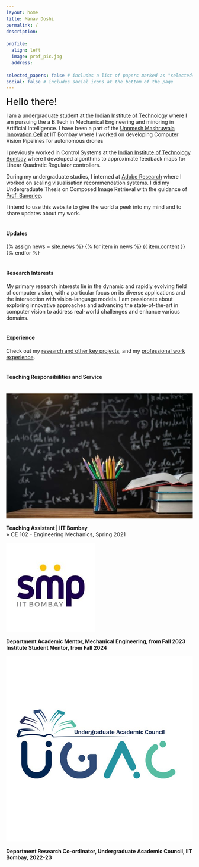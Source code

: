 ```yaml
---
layout: home
title: Manav Doshi
permalink: /
description:

profile:
  align: left
  image: prof_pic.jpg
  address:

selected_papers: false # includes a list of papers marked as "selected={true}"
social: false # includes social icons at the bottom of the page
---
```


<!-- <br> -->
<span style="font-weight:500; font-size: 25px" > Hello there!</span>

I am a undergraduate student at the [Indian Institute of Technology](https://www.iitb.ac.in/) where I am pursuing the a B.Tech in Mechanical Engineering and minoring in Artificial Intelligence. I have been a part of the [Unnmesh Mashruwala Innovation Cell](https://umiciitb.github.io/) at IIT Bombay where I worked on developing Computer Vision Pipelines for autonomous drones<br>

I previously worked in Control Systems at the [Indian Institute of Technology Bombay](https://www.iitb.ac.in/) where I developed algorithms to approximate feedback maps for Linear Quadratic Regulator controllers.<br>

During my undergraduate studies, I interned at [Adobe Research](https://www.cse.iitb.ac.in/infolab/) where I worked on scaling visualisation recommendation systems. I did my Undergraduate Thesis on Composed Image Retrieval with the guidance of [Prof. Banerjee](https://biplab-banerjee.github.io/).<br>

I intend to use this website to give the world a peek into my mind and to share updates about my work.
<br><br>

<h4>Updates</h4>
<div class="news">
  {% assign news = site.news %}
  {% for item in news %}
  {{ item.content }}
  {% endfor %}
</div>
<br>

<h4>Research Interests</h4>
My primary research interests lie in the dynamic and rapidly evolving field of computer vision, with a particular focus on its diverse applications and the intersection with vision-language models. I am passionate about exploring innovative approaches and advancing the state-of-the-art in computer vision to address real-world challenges and enhance various domains.
<br><br>

<h4>Experience</h4>
Check out my <a href="{{ 'projects' | relative_url }}">research and other key projects</a>, and my <a href="{{ 'work' | relative_url }}">professional work experience</a>. 
<br><br>


<h4>Teaching Responsibilities and Service</h4>
<br>
<div class="work">  
  <div class="work-item">
    <div class="work-bubble-with-date">
      <img src="/assets/img/teaching.jpg" class="work-bubble" />
    </div>
    <p class="work-text">
      <strong>Teaching Assistant | IIT Bombay</strong> <br/>
      <span style="font-size: 0.9rem">
       » CE 102 - Engineering Mechanics, Spring 2021 <br>
       </span>
    </p>
  </div>

  <div class="work-item vertical-center-text">
    <div class="work-bubble-with-date">
      <img src="/assets/img/smp.jpg" class="work-bubble" />
    </div>
    <p class="work-text">
      <strong>Department Academic Mentor, Mechanical Engineering, from Fall 2023</strong> <br/>
      <strong>Institute Student Mentor, from Fall 2024</strong> <br/>
    </p>
  </div>

  <div class="work-item vertical-center-text">
    <div class="work-bubble-with-date">
      <img src="/assets/img/ugac.jpg" class="work-bubble" />
    </div>
    <p class="work-text">
      <strong>Department Research Co-ordinator, Undergraduate Academic Council, IIT Bombay, 2022-23</strong> <br/>
    </p>
  </div>


</div>
